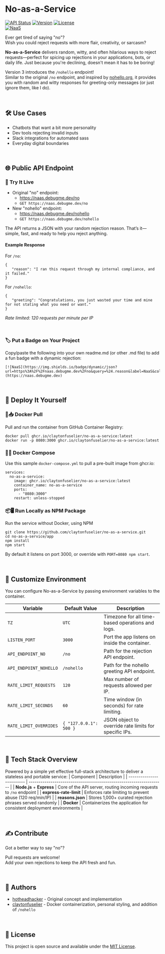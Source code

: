 # No-as-a-Service
[![API Status](https://img.shields.io/uptimerobot/status/m801078452-8da69dcd3dbe9b952e490982.svg)](#)
[![Version](https://img.shields.io/github/package-json/v/claytonfuselier/no-as-a-service?filename=%2Fapp%2Fpackage.json)](#)
[![License](https://img.shields.io/github/license/claytonfuselier/no-as-a-service)](#)  
[![NaaS](https://img.shields.io/badge/dynamic/json?url=https%3A%2F%2Fnaas.debugme.dev%2Fno&query=%24.reason&label=NaaS&color=orange)](https://naas.debugme.dev)

Ever get tired of saying "no"?  
Wish you could reject requests with more flair, creativity, or sarcasm?

**No-as-a-Service** delivers random, witty, and often hilarious ways to reject requests—perfect for spicing up rejections in your applications, bots, or daily life. Just because you're declining, doesn't mean it has to be boring!

Version 3 introduces the `/nohello` endpoint!  
Similar to the original `/no` endpoint, and inspired by [nohello.org](https://nohello.org), it provides you with random and witty responses for greeting-only messages (or just ignore them, like I do).

<br>

## 🛠️ Use Cases
- Chatbots that want a bit more personality
- Dev tools rejecting invalid inputs
- Slack integrations for automated sass
- Everyday digital boundaries

<br>

## 🌐 Public API Endpoint

### 📡 Try It Live
- Original "no" endpoint:
   - https://naas.debugme.dev/no
   - `GET https://naas.debugme.dev/no`
- New "nohello" endpoint:
   - https://naas.debugme.dev/nohello
   - `GET https://naas.debugme.dev/nohello`

The API returns a JSON with your random rejection reason. That’s it—simple, fast, and ready to help you reject anything.

#### Example Response
For `/no`:
```
{
   "reason": "I ran this request through my internal compliance, and it failed."
}
```
For `/nohello`:
```
{
   "greeting": "Congratulations, you just wasted your time and mine for not stating what you need or want."
}
```
*Rate limited: 120 requests per minute per IP*
<!--
<br>

### 📱 Use an iOS/Apple "Shortcut"
[Shortcuts](https://support.apple.com/guide/shortcuts/welcome/ios) is an Apple app that lets you automate tasks across apps and system functions using custom or prebuilt workflows.

Build your own or use my prebuilt workflow below:
1. From your iOS device or Mac, download [NaaS.shortcut](https://github.com/claytonfuselier/no-as-a-service/raw/refs/heads/main/assets/ios/NaaS.shortcut).
2. Open the file and select "Add Shortcut" when prompoted.
   - After adding, you can edit the workflow to review it or "Add to Home Screen".
-->
<br>

### 🏷️ Put a Badge on Your Project
Copy/paste the following into your own readme.md (or other .md file) to add a fun badge with a dynamic rejection:
```
[![NaaS](https://img.shields.io/badge/dynamic/json?url=https%3A%2F%2Fnaas.debugme.dev%2Fno&query=%24.reason&label=NaaS&color=orange)](https://naas.debugme.dev)
```

<br>

## 🚀 Deploy It Yourself

### 🐳📥 Docker Pull
Pull and run the container from GitHub Container Registry:
```
docker pull ghcr.io/claytonfuselier/no-as-a-service:latest
docker run -p 8080:3000 ghcr.io/claytonfuselier/no-as-a-service:latest
```

### 🐳🧩 Docker Compose
Use this sample `docker-compose.yml` to pull a pre-built image from ghcr.io:
```
services:
  no-as-a-service:
    image: ghcr.io/claytonfuselier/no-as-a-service:latest
    container_name: no-as-a-service
    ports:
      - "8080:3000"
    restart: unless-stopped
```

### 📦🖥️ Run Locally as NPM Package
Run the service without Docker, using NPM
```
git clone https://github.com/claytonfuselier/no-as-a-service.git
cd no-as-a-service/app
npm install
npm start
```
By default it listens on port 3000, or override with `PORT=8080 npm start`.

<br>

## 🧰 Customize Environment
You can configure No-as-a-Service by passing environment variables to the container.

| Variable               | Default Value                               | Description                                                                |
|------------------------|---------------------------------------------|----------------------------------------------------------------------------|
| `TZ`                   | `UTC`                                       | Timezone for all time-based operations and logs.                           |
| `LISTEN_PORT`          | `3000`                                      | Port the app listens on inside the container.                              |
| `API_ENDPOINT_NO`      | `/no`                                       | Path for the rejection API endpoint.                                       |
| `API_ENDPOINT_NOHELLO` | `/nohello`                                  | Path for the nohello greeting API endpoint.                                |
| `RATE_LIMIT_REQUESTS`  | `120`                                       | Max number of requests allowed per IP.                                     |
| `RATE_LIMIT_SECONDS`   | `60`                                        | Time window (in seconds) for rate limiting.                                |
| `RATE_LIMIT_OVERRIDES` | `{ "127.0.0.1": 500 }`                      | JSON object to override rate limits for specific IPs.                      |

<br>

## 🧠 Tech Stack Overview
Powered by a simple yet effective full-stack architecture to deliver a stateless and portable service:
| Component                 | Description                                                          |
| ------------------------- | -------------------------------------------------------------------- |
| **Node.js** + **Express** | Core of the API server, routing incoming requests to `/no` endpoint  |
| **express-rate-limit**    | Enforces rate limiting to prevent abuse (120 req/min/IP)             |
| **reasons.json**          | Stores 1,000+ curated rejection phrases served randomly              |
| **Docker**                | Containerizes the application for consistent deployment environments |

<br>

## ✍️ Contribute
Got a better way to say "no"?

Pull requests are welcome!  
Add your own rejections to keep the API fresh and fun.

<br>

## 👤 Authors
- [hotheadhacker](https://github.com/hotheadhacker) - Original concept and implementation
- [claytonfuselier](https://github.com/claytonfuselier) - Docker containerization, personal styling, and addition of `/nohello`

<br>

## 📄 License
This project is open source and available under the [MIT License](LICENSE).
